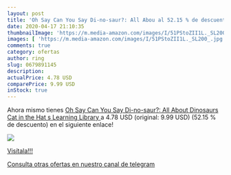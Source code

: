 ```yaml
---
layout: post
title: 'Oh Say Can You Say Di-no-saur?: All Abou al 52.15 % de descuento'
date: 2020-04-17 21:10:35
thumbnailImage: 'https://m.media-amazon.com/images/I/51PStoZII1L._SL200_.jpg'
images: [ 'https://m.media-amazon.com/images/I/51PStoZII1L._SL200_.jpg' ]
comments: true
category: ofertas
author: ring
slug: 0679891145
description:
actualPrice: 4.78 USD
comparePrice: 9.99 USD
inStock: true
---
```


Ahora mismo tienes [Oh Say Can You Say Di-no-saur?: All About Dinosaurs  Cat in the Hat s Learning Library ](https://www.amazon.com/dp/0679891145/?tag=redken08-20) a 4.78 USD (original: 9.99 USD) (52.15 %  de descuento) en el siguiente enlace!

[![](https://m.media-amazon.com/images/I/51PStoZII1L._SL200_.jpg)](https://www.amazon.com/dp/0679891145/?tag=redken08-20)

[Visítala!!!](https://www.amazon.com/dp/0679891145/?tag=redken08-20)

[Consulta otras ofertas en nuestro canal de telegram](https://t.me/s/ofertas25)
